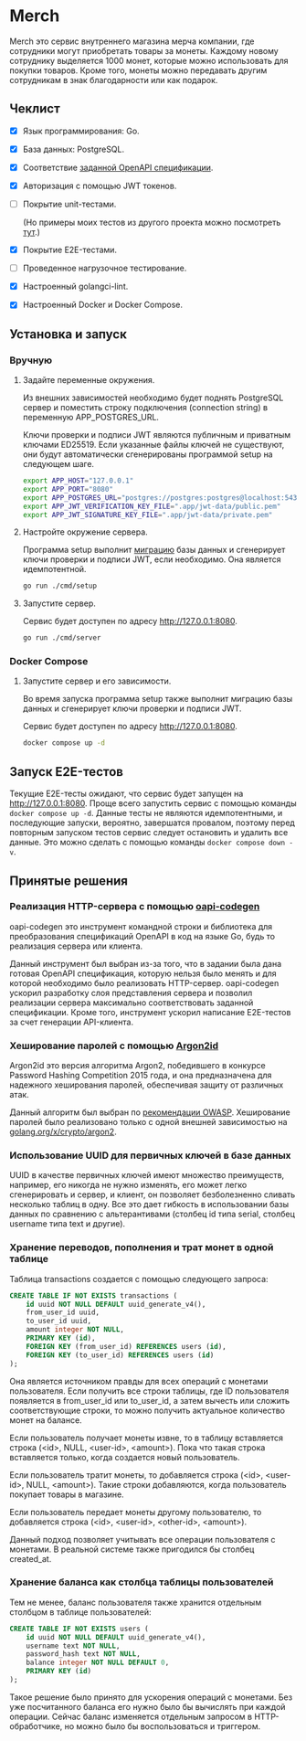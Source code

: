 # Merch

Merch это сервис внутреннего магазина мерча компании, где сотрудники могут приобретать товары за монеты. Каждому новому сотруднику выделяется 1000 монет, которые можно использовать для покупки товаров. Кроме того, монеты можно передавать другим сотрудникам в знак благодарности или как подарок.

## Чеклист

* [x] Язык программирования: Go.
* [x] База данных: PostgreSQL.
* [x] Соответствие [заданной OpenAPI спецификации](api/merch/openapi.yaml).
* [x] Авторизация с помощью JWT токенов.
* [ ] Покрытие unit-тестами.

  (Но примеры моих тестов из другого проекта можно посмотреть [тут](https://github.com/k11v/brick/blob/a66ea5b40007d57aa206d2ed698f06b93ae4e91e/internal/buildtask/buildtaskpg/database_test.go).)

* [x] Покрытие E2E-тестами.
* [ ] Проведенное нагрузочное тестирование.
* [x] Настроенный golangci-lint.
* [x] Настроенный Docker и Docker Compose.

## Установка и запуск

### Вручную

1. Задайте переменные окружения.

   Из внешних зависимостей необходимо будет поднять PostgreSQL сервер и поместить строку подключения (connection string) в переменную APP_POSTGRES_URL.

   Ключи проверки и подписи JWT являются публичным и приватным ключами ED25519. Если указанные файлы ключей не существуют, они будут автоматически сгенерированы программой setup на следующем шаге.

   ```sh
   export APP_HOST="127.0.0.1"
   export APP_PORT="8080"
   export APP_POSTGRES_URL="postgres://postgres:postgres@localhost:5432/postgres?sslmode=disable"
   export APP_JWT_VERIFICATION_KEY_FILE=".app/jwt-data/public.pem"
   export APP_JWT_SIGNATURE_KEY_FILE=".app/jwt-data/private.pem"
   ```

2. Настройте окружение сервера.

   Программа setup выполнит [миграцию](internal/app/migrationdata) базы данных и сгенерирует ключи проверки и подписи JWT, если необходимо. Она является идемпотентной.

   ```sh
   go run ./cmd/setup
   ```

3. Запустите сервер.

   Сервис будет доступен по адресу http://127.0.0.1:8080.

   ```sh
   go run ./cmd/server
   ```

### Docker Compose

1. Запустите сервер и его зависимости.

   Во время запуска программа setup также выполнит миграцию базы данных и сгенерирует ключи проверки и подписи JWT.

   Сервис будет доступен по адресу http://127.0.0.1:8080.

   ```sh
   docker compose up -d
   ```

## Запуск E2E-тестов

Текущие E2E-тесты ожидают, что сервис будет запущен на http://127.0.0.1:8080.
Проще всего запустить сервис с помощью команды `docker compose up -d`.
Данные тесты не являются идемпотентными, и последующие запуски, вероятно, завершатся провалом, поэтому перед повторным запуском тестов сервис следует остановить и удалить все данные. Это можно сделать с помощью команды `docker compose down -v`.

## Принятые решения

### Реализация HTTP-сервера с помощью [oapi-codegen](https://github.com/oapi-codegen/oapi-codegen)

oapi-codegen это инструмент командной строки и библиотека для преобразования спецификаций OpenAPI в код на языке Go, будь то реализация сервера или клиента.

Данный инструмент был выбран из-за того, что в задании была дана готовая OpenAPI спецификация, которую нельзя было менять и для которой необходимо было реализовать HTTP-сервер. oapi-codegen ускорил разработку слоя представления сервера и позволил реализации сервера максимально соответствовать заданной спецификации. Кроме того, инструмент ускорил написание E2E-тестов за счет генерации API-клиента.

### Хеширование паролей с помощью [Argon2id](https://pkg.go.dev/golang.org/x/crypto/argon2)

Argon2id это версия алгоритма Argon2, победившего в конкурсе Password Hashing Competition 2015 года, и она предназначена для надежного хеширования паролей, обеспечивая защиту от различных атак.

Данный алгоритм был выбран по [рекомендации OWASP](https://owasp.deteact.com/cheat/cheatsheets/Password_Storage_Cheat_Sheet.html). Хеширование паролей было реализовано только с одной внешней зависимостью на [golang.org/x/crypto/argon2](https://pkg.go.dev/golang.org/x/crypto/argon2).

### Использование UUID для первичных ключей в базе данных

UUID в качестве первичных ключей имеют множество преимуществ, например, его никогда не нужно изменять, его может легко сгенерировать и сервер, и клиент, он позволяет безболезненно сливать несколько таблиц в одну. Все это дает гибкость в использовании базы данных по сравнению с альтерантивами (столбец id типа serial, столбец username типа text и другие).

### Хранение переводов, пополнения и трат монет в одной таблице

Таблица transactions создается с помощью следующего запроса:

```sql
CREATE TABLE IF NOT EXISTS transactions (
    id uuid NOT NULL DEFAULT uuid_generate_v4(),
    from_user_id uuid,
    to_user_id uuid,
    amount integer NOT NULL,
    PRIMARY KEY (id),
    FOREIGN KEY (from_user_id) REFERENCES users (id),
    FOREIGN KEY (to_user_id) REFERENCES users (id)
);
```

Она является источником правды для всех операций с монетами пользователя. Если получить все строки таблицы, где ID пользователя появляется в from_user_id или to_user_id, а затем вычесть или сложить соответствующие строки, то можно получить актуальное количество монет на балансе.

Если пользователь получает монеты извне, то в таблицу вставляется строка (\<id>, NULL, \<user-id>, \<amount>). Пока что такая строка вставляется только, когда создается новый пользователь.

Если пользователь тратит монеты, то добавляется строка (\<id>, \<user-id>, NULL, \<amount>). Такие строки добавляются, когда пользователь покупает товары в магазине.

Если пользователь передает монеты другому пользователю, то добавляется строка (\<id>, \<user-id>, \<other-id>, \<amount>).

Данный подход позволяет учитывать все операции пользователя с монетами. В реальной системе также пригодился бы столбец created_at.

### Хранение баланса как столбца таблицы пользователей

Тем не менее, баланс пользователя также хранится отдельным столбцом в таблице пользователей:

```sql
CREATE TABLE IF NOT EXISTS users (
    id uuid NOT NULL DEFAULT uuid_generate_v4(),
    username text NOT NULL,
    password_hash text NOT NULL,
    balance integer NOT NULL DEFAULT 0,
    PRIMARY KEY (id)
);
```

Такое решение было принято для ускорения операций с монетами. Без уже посчитанного баланса его нужно было бы вычислять при каждой операции. Сейчас баланс изменяется отдельным запросом в HTTP-обработчике, но можно было бы воспользоваться и триггером.

